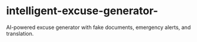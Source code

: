 # intelligent-excuse-generator-
AI-powered excuse generator with fake documents, emergency alerts, and translation.
